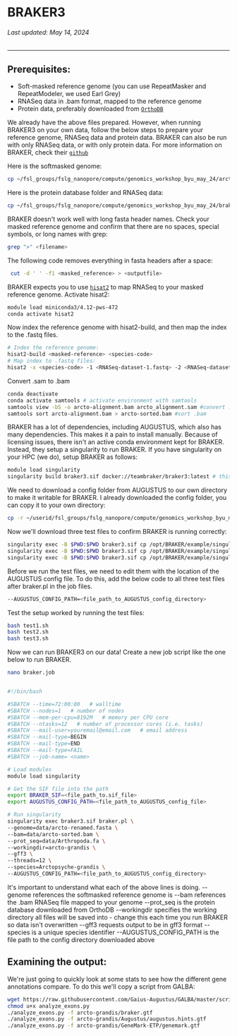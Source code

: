 # BRAKER3
###### Last updated: May 14, 2024
------------------------------------------------------------------------

## Prerequisites: 

- Soft-masked reference genome (you can use RepeatMasker and RepeatModeler, we used Earl Grey)
- RNASeq data in .bam format, mapped to the reference genome
- Protein data, preferably downloaded from [`OrthoDB`](https://bioinf.uni-greifswald.de/bioinf/partitioned_odb11/)

We already have the above files prepared. However, when running BRAKER3 on your own data, follow the below steps to prepare your reference genome, RNASeq data and protein data. BRAKER can also be run with only RNASeq data, or with only protein data. For more information on BRAKER, check their [`github`](https://github.com/Gaius-Augustus/BRAKER#f19)

Here is the softmasked genome:

```bash
cp ~/fsl_groups/fslg_nanopore/compute/genomics_workshop_byu_may_24/arcto_4_HiC_chrom_EarlGrey/arcto_4_HiC_chrom_summaryFiles/arcto_4_HiC_chrom.softmasked.fasta .
```

Here is the protein database folder and RNASeq data:

```bash
cp ~/fsl_groups/fslg_nanopore/compute/genomics_workshop_byu_may_24/braker-files/* .
```

BRAKER doesn't work well with long fasta header names. Check your masked reference genome and confirm that there are no spaces, special symbols, or long names with grep:

```bash
grep ">" <filename>
```

The following code removes everything in fasta headers after a space:

```bash
 cut -d ' ' -f1 <masked_reference> > <outputfile>
```

BRAKER expects you to use [`hisat2`](https://daehwankimlab.github.io/hisat2/download/) to map RNASeq to your masked reference genome. Activate hisat2:

```bash
module load miniconda3/4.12-pws-472
conda activate hisat2
```

Now index the reference genome with hisat2-build, and then map the index to the .fastq files.

```bash
# Index the reference genome:
hisat2-build <masked-reference> <species-code>
# Map index to .fastq files:
hisat2 -x <species-code> -1 <RNASeq-dataset-1.fastq> -2 <RNASeq-dataset-2.fastq> -S <output.sam>
```

Convert .sam to .bam
```bash
conda deactivate
conda activate samtools # activate environment with samtools
samtools view -bS -o arcto-alignment.bam arcto_alignment.sam #convert .sam to .bam
samtools sort arcto-alignment.bam > arcto-sorted.bam #sort .bam
```

BRAKER has a lot of dependencies, including AUGUSTUS, which also has many dependencies. This makes it a pain to install manually. Because of licensing issues, there isn't an active conda environment kept for BRAKER. Instead, they setup a singularity to run BRAKER. If you have singularity on your HPC (we do), setup BRAKER as follows:

```bash
module load singularity
singularity build braker3.sif docker://teambraker/braker3:latest # this downloads the .sif file which singularity will need to run BRAKER
```
We need to download a config folder from AUGUSTUS to our own directory to make it writable for BRAKER. I already downloaded the config folder, you can copy it to your own directory: 

```bash
cp -r ~/userid/fsl_groups/fslg_nanopore/compute/genomics_workshop_byu_may_24/config/ .
```

Now we'll download three test files to confirm BRAKER is running correctly:

```bash
singularity exec -B $PWD:$PWD braker3.sif cp /opt/BRAKER/example/singularity-tests/test1.sh .
singularity exec -B $PWD:$PWD braker3.sif cp /opt/BRAKER/example/singularity-tests/test2.sh .
singularity exec -B $PWD:$PWD braker3.sif cp /opt/BRAKER/example/singularity-tests/test3.sh .
```

Before we run the test files, we need to edit them with the location of the AUGUSTUS config file. To do this, add the below code to all three test files after braker.pl in the job files.
```bash
--AUGUSTUS_CONFIG_PATH=<file_path_to_AUGUSTUS_config_directory>
```

Test the setup worked by running the test files:

```bash
bash test1.sh
bash test2.sh
bash test3.sh
```

Now we can run BRAKER3 on our data! Create a new job script like the one below to run BRAKER. 


```bash
nano braker.job
```

```bash

#!/bin/bash

#SBATCH --time=72:00:00   # walltime
#SBATCH --nodes=1   # number of nodes
#SBATCH --mem-per-cpu=8192M   # memory per CPU core
#SBATCH --ntasks=12   # number of processor cores (i.e. tasks)
#SBATCH --mail-user=youremail@email.com   # email address
#SBATCH --mail-type=BEGIN
#SBATCH --mail-type=END
#SBATCH --mail-type=FAIL
#SBATCH --job-name= <name>

# Load modules
module load singularity

# Get the SIF file into the path
export BRAKER_SIF=<file_path_to.sif_file>
export AUGUSTUS_CONFIG_PATH=<file_path_to_AUGUSTUS_config_file>

# Run singularity
singularity exec braker3.sif braker.pl \
--genome=data/arcto-renamed.fasta \
--bam=data/arcto-sorted.bam \
--prot_seq=data/Arthropoda.fa \
--workingdir=arcto-grandis \
--gff3 \
--threads=12 \
--species=Arctopsyche-grandis \
--AUGUSTUS_CONFIG_PATH=<file_path_to_AUGUSTUS_config_directory>

```

It's important to understand what each of the above lines is doing. 
--genome references the softmasked reference genome is
--bam references the .bam RNASeq file mapped to your genome
--prot_seq is the protein database downloaded from OrthoDB
--workingdir specifies the working directory all files will be saved into - change this each time you run BRAKER so data isn't overwritten
--gff3 requests output to be in gff3 format
--species is a unique species identifier
--AUGUSTUS_CONFIG_PATH is the file path to the config directory downloaded above

## Examining the output:

We're just going to quickly look at some stats to see how the different gene annotations compare. To do this we'll copy a script from GALBA:

```bash
wget https://raw.githubusercontent.com/Gaius-Augustus/GALBA/master/scripts/analyze_exons.py
chmod u+x analyze_exons.py
./analyze_exons.py -f arcto-grandis/braker.gtf
./analyze_exons.py -f arcto-grandis/Augustus/augustus.hints.gtf
./analyze_exons.py -f arcto-grandis/GeneMark-ETP/genemark.gtf
```
